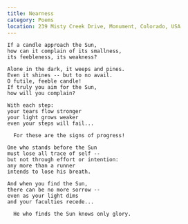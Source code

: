 ```yaml
---
title: Nearness
category: Poems
location: 239 Misty Creek Drive, Monument, Colorado, USA
---
```


    If a candle approach the Sun,
    how can it complain of its smallness,
    its feebleness, its weakness?

    Alone in the dark, it weeps and pines.
    Even it shines -- but to no avail.
    O futile, feeble candle!
    If truly you aim for the Sun,
    how will you complain?

    With each step:
    your tears flow stronger
    your light grows weaker
    even your steps will fail...

      For these are the signs of progress!

    One who stands before the Sun
    must lose all trace of self --
    but not through effort or intention:
    any more than a runner
    intends to lose his breath.

    And when you find the Sun,
    there can be no more sorrow --
    even as your light dims
    and your faculties recede...

      He who finds the Sun knows only glory.


